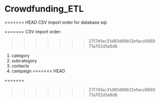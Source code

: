 # Crowdfunding_ETL

<<<<<<< HEAD
CSV import order for database sql.

=======
CSV import order:
>>>>>>> 27f7d1ec31d80d89b12efacc666971a702d1a8d8
1. category
2. subcategory
3. contacts
4. campaign
<<<<<<< HEAD
   
=======
>>>>>>> 27f7d1ec31d80d89b12efacc666971a702d1a8d8

